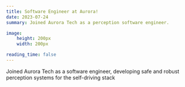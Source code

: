 ```yaml
---
title: Software Engineer at Aurora!
date: 2023-07-24
summary: Joined Aurora Tech as a perception software engineer.

image:
    height: 200px
    width: 200px

reading_time: false
---
```


<!--more-->
Joined Aurora Tech as a software engineer, developing safe and robust perception systems for the self-driving stack
